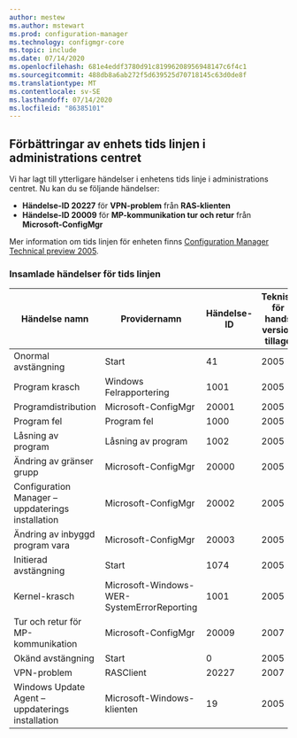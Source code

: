 ```yaml
---
author: mestew
ms.author: mstewart
ms.prod: configuration-manager
ms.technology: configmgr-core
ms.topic: include
ms.date: 07/14/2020
ms.openlocfilehash: 681e4eddf3780d91c81996208956948147c6f4c1
ms.sourcegitcommit: 488db8a6ab272f5d639525d70718145c63d0de8f
ms.translationtype: MT
ms.contentlocale: sv-SE
ms.lasthandoff: 07/14/2020
ms.locfileid: "86385101"
---
```

## <a name="improvements-to-device-timeline-in-the-admin-center"></a><a name="bkmk_timeline"></a>Förbättringar av enhets tids linjen i administrations centret
<!--7141381-->

Vi har lagt till ytterligare händelser i enhetens tids linje i administrations centret. Nu kan du se följande händelser:

- **Händelse-ID 20227** för **VPN-problem** från **RAS-klienten**
- **Händelse-ID 20009** för **MP-kommunikation tur och retur** från **Microsoft-ConfigMgr**

Mer information om tids linjen för enheten finns [Configuration Manager Technical preview 2005](../../technical-preview-2005.md#bkmk_timeline).  

### <a name="collected-events-for-the-timeline"></a>Insamlade händelser för tids linjen

|Händelse namn|Providernamn|Händelse-ID|Teknisk för hands version tillagd|
|---|---|---|---|
|Onormal avstängning|Start|41|2005|
|Program krasch|Windows Felrapportering|1001|2005|
|Programdistribution|Microsoft-ConfigMgr|20001|2005|
|Program fel|Program fel|1000|2005|
|Låsning av program|Låsning av program|1002|2005|
|Ändring av gränser grupp|Microsoft-ConfigMgr|20000|2005|
|Configuration Manager – uppdaterings installation|Microsoft-ConfigMgr|20002|2005|
|Ändring av inbyggd program vara|Microsoft-ConfigMgr|20003|2005|
|Initierad avstängning|Start|1074|2005|
|Kernel-krasch|Microsoft-Windows-WER-SystemErrorReporting|1001|2005|
|Tur och retur för MP-kommunikation|Microsoft-ConfigMgr|20009|2007|
|Okänd avstängning|Start|0|2005|
|VPN-problem|RASClient|20227|2007|
|Windows Update Agent – uppdaterings installation|Microsoft-Windows-klienten|19|2005|
